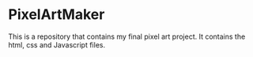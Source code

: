 # PixelArtMaker
This is a repository that contains my final pixel art project. It contains the html, css and Javascript files.
